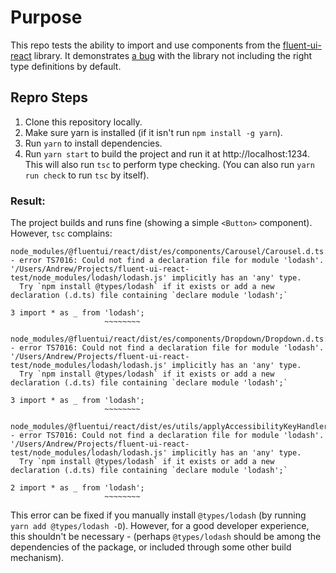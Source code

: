 # Purpose 
This repo tests the ability to import and use components from the [fluent-ui-react](https://github.com/microsoft/fluent-ui-react) library. It demonstrates [a bug](https://github.com/microsoft/fluent-ui-react/issues/2259) with the library not including the right type definitions by default.

## Repro Steps
1. Clone this repository locally.
2. Make sure yarn is installed (if it isn't run `npm install -g yarn`).
3. Run `yarn` to install dependencies.
4. Run `yarn start` to build the project and run it at http://localhost:1234. This will also run `tsc` to perform type checking. (You can also run `yarn run check` to run `tsc` by itself).

### Result:

The project builds and runs fine (showing a simple `<Button>` component). However, `tsc` complains:

```
node_modules/@fluentui/react/dist/es/components/Carousel/Carousel.d.ts:3:20 - error TS7016: Could not find a declaration file for module 'lodash'. '/Users/Andrew/Projects/fluent-ui-react-test/node_modules/lodash/lodash.js' implicitly has an 'any' type.
  Try `npm install @types/lodash` if it exists or add a new declaration (.d.ts) file containing `declare module 'lodash';`

3 import * as _ from 'lodash';
                     ~~~~~~~~

node_modules/@fluentui/react/dist/es/components/Dropdown/Dropdown.d.ts:3:20 - error TS7016: Could not find a declaration file for module 'lodash'. '/Users/Andrew/Projects/fluent-ui-react-test/node_modules/lodash/lodash.js' implicitly has an 'any' type.
  Try `npm install @types/lodash` if it exists or add a new declaration (.d.ts) file containing `declare module 'lodash';`

3 import * as _ from 'lodash';
                     ~~~~~~~~

node_modules/@fluentui/react/dist/es/utils/applyAccessibilityKeyHandlers.d.ts:2:20 - error TS7016: Could not find a declaration file for module 'lodash'. '/Users/Andrew/Projects/fluent-ui-react-test/node_modules/lodash/lodash.js' implicitly has an 'any' type.
  Try `npm install @types/lodash` if it exists or add a new declaration (.d.ts) file containing `declare module 'lodash';`

2 import * as _ from 'lodash';
                     ~~~~~~~~
```

This error can be fixed if you manually install `@types/lodash` (by running `yarn add @types/lodash -D`). However, for a good developer experience, this shouldn't be necessary - (perhaps `@types/lodash` should be among the dependencies of the package, or included through some other build mechanism).

